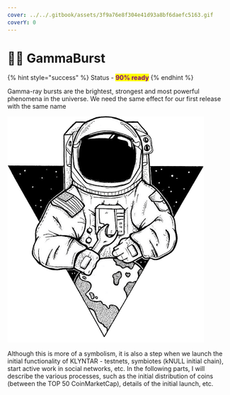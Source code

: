 ```yaml
---
cover: ../../.gitbook/assets/3f9a76e8f304e41d93a8bf6daefc5163.gif
coverY: 0
---
```


# 🧑🚀 GammaBurst

{% hint style="success" %}
Status - <mark style="color:purple;">**90% ready**</mark>
{% endhint %}

Gamma-ray bursts are the brightest, strongest and most powerful phenomena in the universe. We need the same effect for our first release with the same name

![](<../../.gitbook/assets/image (23) (1) (1) (1) (1).png>)

Although this is more of a symbolism, it is also a step when we launch the initial functionality of KLYNTAR - testnets, symbiotes (kNULL initial chain), start active work in social networks, etc. In the following parts, I will describe the various processes, such as the initial distribution of coins (between the TOP 50 CoinMarketCap), details of the initial launch, etc.
